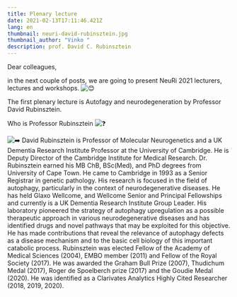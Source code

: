 ```yaml
---
title: Plenary lecture
date: 2021-02-13T17:11:46.421Z
lang: en
thumbnail: neuri-david-rubinsztein.jpg
thumbnail_author: "Vinko "
description: prof. David C. Rubinsztein
---
```

<!--StartFragment-->

Dear colleagues,

in the next couple of posts, we are going to present NeuRi 2021 lecturers, lectures and workshops. ![😊](https://static.xx.fbcdn.net/images/emoji.php/v9/t7f/1/16/1f60a.png)

The first plenary lecture is Autofagy and neurodegeneration by Professor David Rubinsztein.

Who is Professor Rubinsztein ![❓](https://static.xx.fbcdn.net/images/emoji.php/v9/t4c/1/16/2753.png)

![➡️](https://static.xx.fbcdn.net/images/emoji.php/v9/t9e/1/16/27a1.png) David Rubinsztein is Professor of Molecular Neurogenetics and a UK Dementia Research Institute Professor at the University of Cambridge. He is Deputy Director of the Cambridge Institute for Medical Research. Dr. Rubinsztein earned his MB ChB, BSc(Med), and PhD degrees from University of Cape Town. He came to Cambridge in 1993 as a Senior Registrar in genetic pathology. His research is focused in the field of autophagy, particularly in the context of neurodegenerative diseases. He has held Glaxo Wellcome, and Wellcome Senior and Principal Fellowships and currently is a UK Dementia Research Institute Group Leader. His laboratory pioneered the strategy of autophagy upregulation as a possible therapeutic approach in various neurodegenerative diseases and has identified drugs and novel pathways that may be exploited for this objective. He has made contributions that reveal the relevance of autophagy defects as a disease mechanism and to the basic cell biology of this important catabolic process. Rubinsztein was elected Fellow of the Academy of Medical Sciences (2004), EMBO member (2011) and Fellow of the Royal Society (2017). He was awarded the Graham Bull Prize (2007), Thudichum Medal (2017), Roger de Spoelberch prize (2017) and the Goudie Medal (2020). He was identified as a Clarivates Analytics Highly Cited Researcher (2018, 2019, 2020).

<!--EndFragment-->